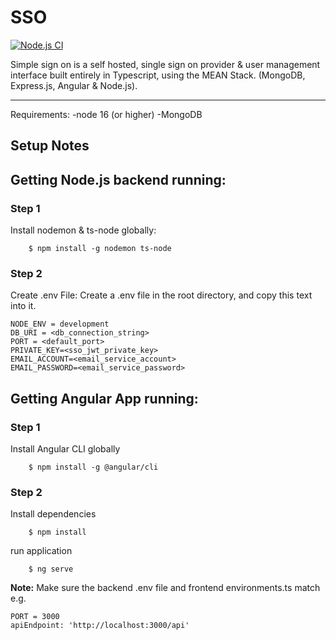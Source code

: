 # SSO

[![Node.js CI](https://github.com/grizzle2101/SSO/actions/workflows/node.js.yml/badge.svg)](https://github.com/grizzle2101/SSO/actions/workflows/node.js.yml)

Simple sign on is a self hosted, single sign on provider & user management interface built entirely in Typescript, using the MEAN Stack.
(MongoDB, Express.js, Angular & Node.js).

---

Requirements:
-node 16 (or higher)
-MongoDB

## Setup Notes

## Getting Node.js backend running:

### Step 1

Install nodemon & ts-node globally:

```console
    $ npm install -g nodemon ts-node
```

### Step 2

Create .env File:
Create a .env file in the root directory, and copy this text into it.

```console
NODE_ENV = development
DB_URI = <db_connection_string>
PORT = <default_port>
PRIVATE_KEY=<sso_jwt_private_key>
EMAIL_ACCOUNT=<email_service_account>
EMAIL_PASSWORD=<email_service_password>

```

## Getting Angular App running:

### Step 1

Install Angular CLI globally

```console
    $ npm install -g @angular/cli
```

### Step 2

Install dependencies

```console
    $ npm install
```

run application

```console
    $ ng serve
```

**Note:**
Make sure the backend .env file and frontend environments.ts match e.g.

```
PORT = 3000
apiEndpoint: 'http://localhost:3000/api'
```
